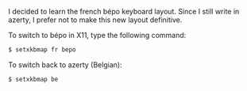 <!-- 
.. title: Switch keyboard to bépo
.. slug: switch-keyboard-to-bepo
.. date: 2013-07-13T00:00:00+02:00
.. tags: archlinux, bépo
.. link: 
.. description: 
.. type: text
-->

I decided to learn the french bépo keyboard layout. Since I still write in
azerty, I prefer not to make this new layout definitive.

To switch to bépo in X11, type the following command:

```bash
$ setxkbmap fr bepo
```

To switch back to azerty (Belgian):

```bash
$ setxkbmap be
```
